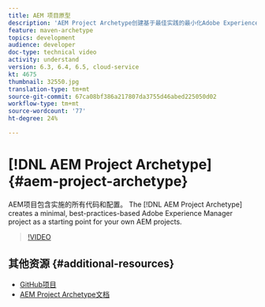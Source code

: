 ```yaml
---
title: AEM 项目原型
description: 'AEM Project Archetype创建基于最佳实践的最小化Adobe Experience Manager项目，作为您自己的AEM项目的起点。 '
feature: maven-archetype
topics: development
audience: developer
doc-type: technical video
activity: understand
version: 6.3, 6.4, 6.5, cloud-service
kt: 4675
thumbnail: 32550.jpg
translation-type: tm+mt
source-git-commit: 67ca08bf386a217807da3755d46abed225050d02
workflow-type: tm+mt
source-wordcount: '77'
ht-degree: 24%

---
```



# [!DNL AEM Project Archetype] {#aem-project-archetype}

AEM项目包含实施的所有代码和配置。 The [!DNL AEM Project Archetype] creates a minimal, best-practices-based Adobe Experience Manager project as a starting point for your own AEM projects.

>[!VIDEO](https://video.tv.adobe.com/v/32550/?quality=12&learn=on)

## 其他资源 {#additional-resources}

* [GitHub项目](https://github.com/adobe/aem-project-archetype)
* [AEM Project Archetype文档](https://docs.adobe.com/content/help/zh-Hans/experience-manager-core-components/using/developing/archetype/overview.html)
